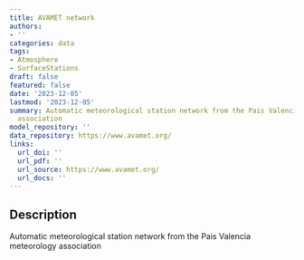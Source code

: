 ```yaml
---
title: AVAMET network
authors:
- ''
categories: data
tags:
- Atmosphere
- SurfaceStations
draft: false
featured: false
date: '2023-12-05'
lastmod: '2023-12-05'
summary: Automatic meteorological station network from the Pais Valencia meteorology
  association
model_repository: ''
data_repository: https://www.avamet.org/
links:
  url_doi: ''
  url_pdf: ''
  url_source: https://www.avamet.org/
  url_docs: ''
---
```


## Description

Automatic meteorological station network from the Pais Valencia meteorology association

